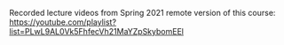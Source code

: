 Recorded lecture videos from Spring 2021 remote version of this course: https://youtube.com/playlist?list=PLwL9AL0Vk5FhfecVh21MaYZpSkybomEEl
